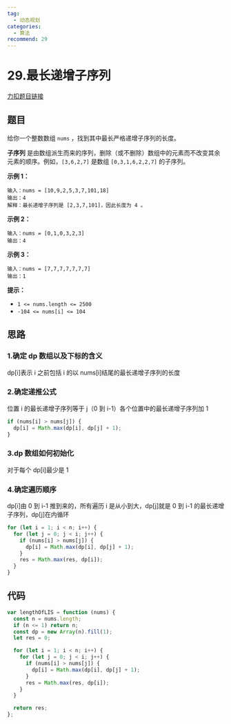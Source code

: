 ```yaml
---
tag:
  - 动态规划
categories:
  - 算法
recommend: 29
---
```


# 29.最长递增子序列

[力扣题目链接](https://leetcode.cn/problems/longest-increasing-subsequence/)

## 题目

给你一个整数数组 `nums` ，找到其中最长严格递增子序列的长度。

**子序列** 是由数组派生而来的序列，删除（或不删除）数组中的元素而不改变其余元素的顺序。例如，`[3,6,2,7]` 是数组 `[0,3,1,6,2,2,7]` 的子序列。

**示例 1：**

```
输入：nums = [10,9,2,5,3,7,101,18]
输出：4
解释：最长递增子序列是 [2,3,7,101]，因此长度为 4 。
```

**示例 2：**

```
输入：nums = [0,1,0,3,2,3]
输出：4
```

**示例 3：**

```
输入：nums = [7,7,7,7,7,7,7]
输出：1
```

**提示：**

- `1 <= nums.length <= 2500`
- `-104 <= nums[i] <= 104`

## 思路

### 1.确定 dp 数组以及下标的含义

dp[i]表示 i 之前包括 i 的以 nums[i]结尾的最长递增子序列的长度

### 2.确定递推公式

位置 i 的最长递增子序列等于 j（0 到 i-1）各个位置中的最长递增子序列加 1

```js
if (nums[i] > nums[j]) {
  dp[i] = Math.max(dp[i], dp[j] + 1);
}
```

### 3.dp 数组如何初始化

对于每个 dp[i]最少是 1

### 4.确定遍历顺序

dp[i]由 0 到 i-1 推到来的，所有遍历 i 是从小到大，dp[j]就是 0 到 i-1 的最长递增子序列，dp[j]在内循环

```js
for (let i = 1; i < n; i++) {
  for (let j = 0; j < i; j++) {
    if (nums[i] > nums[j]) {
      dp[i] = Math.max(dp[i], dp[j] + 1);
    }
    res = Math.max(res, dp[i]);
  }
}
```

## 代码

```js
var lengthOfLIS = function (nums) {
  const n = nums.length;
  if (n <= 1) return n;
  const dp = new Array(n).fill(1);
  let res = 0;

  for (let i = 1; i < n; i++) {
    for (let j = 0; j < i; j++) {
      if (nums[i] > nums[j]) {
        dp[i] = Math.max(dp[i], dp[j] + 1);
      }
      res = Math.max(res, dp[i]);
    }
  }

  return res;
};
```
